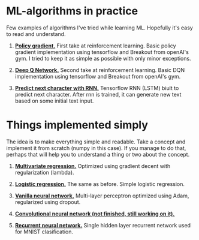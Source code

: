 # ML-algorithms in practice

Few examples of algorithms I've tried while learning ML. Hopefully it's easy to read and understand.

1. [**Policy gradient.**](/Policy_gradient_breakout.py) First take at reinforcement learning. Basic policy gradient implementation using tensorflow and Breakout from openAI's gym. I tried to keep it as simple as possible with only minor exceptions.

2. [**Deep Q Network.**](/DQN_Breakout.py) Second take at reinforcement learning. Basic DQN implementation using tensorflow and Breakout  from openAI's gym.

2. [**Predict next character with RNN.**](/RNN_predict_next_char.py) Tensorflow RNN (LSTM) biult to predict next character. After rnn is trained, it can generate new text based on some initial text input.

# Things implemented simply

The idea is to make everything simple and readable. Take a concept and implement it from scratch (numpy in this case). If you manage to do that, perhaps that will help you to understand a thing or two about the concept.

1. [**Multivariate regression.**](/Multivariate_regression.py) Optimized using gradient decent with regularization (lambda).

2. [**Logistic regression.**](/Logistic_regression.py) The same as before. Simple logistic regression. 

3. [**Vanilla neural network.**](/Neural_network_v2.py) Multi-layer perceptron optimized using Adam, regularized using dropout.

4. [**Convolutional neural network (not finished, still working on it).**](/CNN.py)

5. [**Recurrent neural network.**](/RNN_v1.py) Single hidden layer recurrent network used for MNIST clasification.
